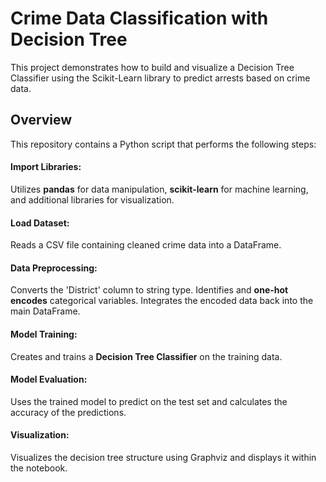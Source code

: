 # Crime Data Classification with Decision Tree
This project demonstrates how to build and visualize a Decision Tree Classifier using the Scikit-Learn library to predict arrests based on crime data.

## Overview
This repository contains a Python script that performs the following steps:

#### Import Libraries: 
Utilizes **pandas** for data manipulation, **scikit-learn** for machine learning, and additional libraries for visualization.
#### Load Dataset: 
Reads a CSV file containing cleaned crime data into a DataFrame.
#### Data Preprocessing:
Converts the 'District' column to string type.
Identifies and **one-hot encodes** categorical variables.
Integrates the encoded data back into the main DataFrame.
#### Model Training: 
Creates and trains a **Decision Tree Classifier** on the training data.
#### Model Evaluation: 
Uses the trained model to predict on the test set and calculates the accuracy of the predictions.
#### Visualization: 
Visualizes the decision tree structure using Graphviz and displays it within the notebook.
